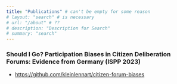 ```yaml
---
title: "Publications" # can't be empty for some reason
# layout: "search" # is necessary
# url: "/about" # ??
# description: "Description for Search"
# summary: "search"
---
```


### Should I Go? Participation Biases in Citizen Deliberation Forums: Evidence from Germany (ISPP 2023)

- https://github.com/kleinlennart/citizen-forum-biases